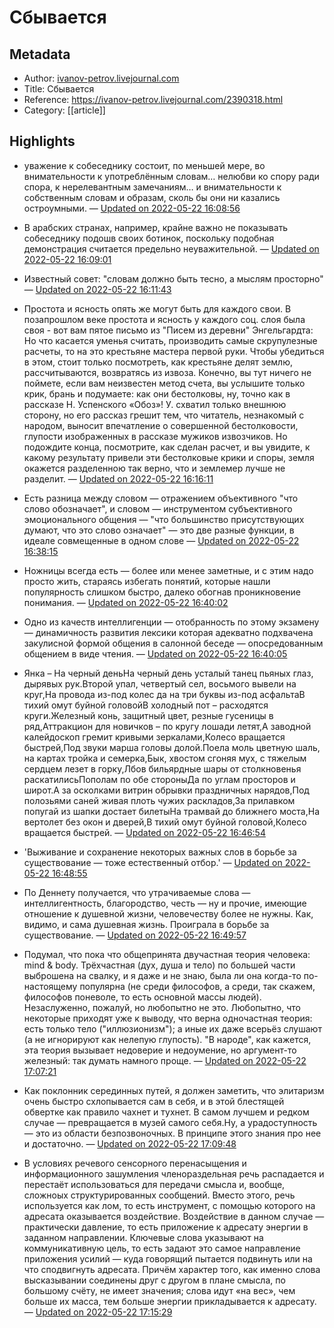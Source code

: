 # Сбывается

## Metadata
- Author: [ivanov-petrov.livejournal.com]()
- Title: Сбывается
- Reference: https://ivanov-petrov.livejournal.com/2390318.html
- Category: [[article]]

## Highlights
- уважение к собеседнику состоит, по меньшей мере, во внимательности к употреблённым словам… нелюбви ко спору ради спора, к нерелевантным замечаниям… и внимательности к собственным словам и образам, сколь бы они ни казались остроумными. — [Updated on 2022-05-22 16:08:56](https://hyp.is/VfvBVNnQEeytUR_2Oh79sQ/ivanov-petrov.livejournal.com/2390318.html)

- В арабских странах, например, крайне важно не показывать собеседнику подошв своих ботинок, поскольку подобная демонстрация считается предельно неуважительной. — [Updated on 2022-05-22 16:09:01](https://hyp.is/WPzYytnQEeyaED9q5Omf3A/ivanov-petrov.livejournal.com/2390318.html)

- Известный совет: "словам должно быть тесно, а мыслям просторно" — [Updated on 2022-05-22 16:11:43](https://hyp.is/ufN7KtnQEeyq9Gf2rCF3vQ/ivanov-petrov.livejournal.com/2390318.html)

- Простота и ясность опять же могут быть для каждого свои. В позапрошлом веке  простота и ясность у каждого соц. слоя была своя - вот вам пятое письмо из "Писем из деревни" Энгельгардта: Но что касается уменья считать, производить самые скрупулезные расчеты, то на это крестьяне мастера первой руки. Чтобы убедиться в этом, стоит только посмотреть, как крестьяне делят землю, рассчитываются, возвратясь из извоза. Конечно, вы тут ничего не поймете, если вам неизвестен метод счета, вы услышите только крик, брань и подумаете: как они бестолковы, ну, точно как в рассказе Н. Успенского «Обоз»! У. схватил только внешнюю сторону, но его рассказ грешит тем, что читатель, незнакомый с народом, выносит впечатление о совершенной бестолковости, глупости изображенных в рассказе мужиков извозчиков. Но подождите конца, посмотрите, как сделан расчет, и вы увидите, к какому результату привели эти бестолковые крики и споры, земля окажется разделенною так верно, что и землемер лучше не разделит. — [Updated on 2022-05-22 16:16:11](https://hyp.is/WbLh5tnREey9Ch-yMgl21Q/ivanov-petrov.livejournal.com/2390318.html)

- Есть разница между словом — отражением объективного "что слово обозначает", и словом — инструментом субъективного эмоционального общения — "что большинство присутствующих думают, что это слово означает" — это две разные функции, в идеале совмещенные в одном слове — [Updated on 2022-05-22 16:38:15](https://hyp.is/btewOtnUEeyT-seIN7v4Wg/ivanov-petrov.livejournal.com/2390318.html)

- Ножницы всегда есть — более или менее заметные, и с этим надо просто жить, стараясь избегать понятий, которые нашли популярность слишком быстро, далеко обогнав проникновение понимания. — [Updated on 2022-05-22 16:40:02](https://hyp.is/rn-QBNnUEeyaDH8RWfFH8g/ivanov-petrov.livejournal.com/2390318.html)

- Одно из качеств интеллигенции — отобранность по этому экзамену — динамичность развития лексики которая адекватно подхвачена закулисной формой общения в салонной беседе — опосредованным общением в виде чтения. — [Updated on 2022-05-22 16:40:05](https://hyp.is/sGKG2NnUEeySrdtd1WUeDw/ivanov-petrov.livejournal.com/2390318.html)

- Янка – На черный деньНа черный день усталый танец пьяных глаз, дырявых рук.Второй упал, четвертый сел, восьмого вывели на круг,На провода из-под колес да на три буквы из-под асфальтаВ тихий омут буйной головойВ холодный пот – расходятся круги.Железный конь, защитный цвет, резные гусеницы в ряд,Аттракцион для новичков – по кругу лошади летят,А заводной калейдоскоп гремит кривыми зеркалами,Колесо вращается быстрей,Под звуки марша головы долой.Поела моль цветную шаль, на картах тройка и семерка,Бык, хвостом сгоняя мух, с тяжелым сердцем лезет в горку,Лбов бильярдные шары от столкновенья раскатилисьПополам по обе стороныДа по углам просторов и широт.А за осколками витрин обрывки праздничных нарядов,Под полозьями саней живая плоть чужих раскладов,За прилавком попугай из шапки достает билетыНа трамвай до ближнего моста,На вертолет без окон и дверей,В тихий омут буйной головой,Колесо вращается быстрей. — [Updated on 2022-05-22 16:46:54](https://hyp.is/o989ENnVEeyaEe-hd-SLVw/ivanov-petrov.livejournal.com/2390318.html)

- 'Выживание и сохранение некоторых важных слов в борьбе за существование — тоже естественный отбор.' — [Updated on 2022-05-22 16:48:55](https://hyp.is/7APNStnVEeygS7928m1Jjg/ivanov-petrov.livejournal.com/2390318.html)

- По Деннету получается, что утрачиваемые слова — интеллигентность, благородство, честь — ну и прочие, имеющие отношение к душевной жизни, человечеству более не нужны. Как, видимо, и сама душевная жизнь. Проиграла в борьбе за существование. — [Updated on 2022-05-22 16:49:57](https://hyp.is/ERkIDNnWEeyrBvPUZLbRVQ/ivanov-petrov.livejournal.com/2390318.html)

- Подумал, что пока что общепринята двучастная теория человека: mind & body. Трёхчастная (дух, душа и тело) по большей части выброшена на свалку, и я даже и не знаю, была ли она когда-то по-настоящему популярна (не среди философов, а среди, так скажем, философов поневоле, то есть основной массы людей). Незаслуженно, пожалуй, но любопытно не это. Любопытно, что некоторые приходят уже к выводу, что верна одночастная теория: есть только тело ("иллюзионизм"); а иные их даже всерьёз слушают (а не игнорируют как нелепую глупость). "В народе", как кажется, эта теория вызывает недоверие и недоумение, но аргумент-то железный: так думать намного проще. — [Updated on 2022-05-22 17:07:21](https://hyp.is/f4hdpNnYEeyqMC9OZ4ogDQ/ivanov-petrov.livejournal.com/2390318.html)

- Как поклонник серединных путей, я должен заметить, что элитаризм очень быстро схлопывается сам в себя, и в этой блестящей обвертке как правило чахнет и тухнет. В самом лучшем  и редком случае — превращается в музей самого себя.Ну, а урадоступность — это из области безпозвоночных. В принципе этого знания про нее и достаточно. — [Updated on 2022-05-22 17:09:48](https://hyp.is/1wKsnNnYEeyv-HNqxxy02Q/ivanov-petrov.livejournal.com/2390318.html)

- В условиях речевого сенсорного перенасыщения и информационного зашумления членораздельная речь распадается и перестаёт использоваться для передачи смысла и, вообще, сложноых структурированных сообщений. Вместо этого, речь используется как лом, то есть инструмент, с помощью которого на адресата оказывается воздействие. Воздействие в данном случае — практически давление, то есть приложение к адресату энергии в заданном направлении. Ключевые слова указывают на коммуникативную цель, то есть задают это самое направление приложения усилий — куда говорящий пытается подвинуть или на что сподвигнуть адресата. Причём характер того, как именно слова высказывании соединены  друг с другом в плане смысла, по большому счёту, не имеет значения; слова идут «на вес», чем больше их масса, тем больше энергии прикладывается к адресату. — [Updated on 2022-05-22 17:15:29](https://hyp.is/ohrOHtnZEeyaGDf6ir8sFA/ivanov-petrov.livejournal.com/2390318.html)

